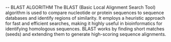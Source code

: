 -- BLAST ALGORITHM
The BLAST (Basic Local Alignment Search Tool) algorithm is used to compare nucleotide or protein sequences to sequence databases and identify regions of similarity. 
It employs a heuristic approach for fast and efficient searches, making it highly useful in bioinformatics for identifying homologous sequences. 
BLAST works by finding short matches (seeds) and extending them to generate high-scoring sequence alignments.

